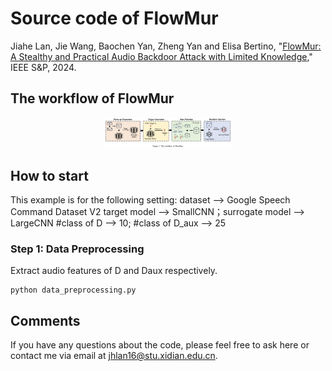 # Source code of FlowMur
Jiahe Lan, Jie Wang, Baochen Yan, Zheng Yan and Elisa Bertino, "[FlowMur: A Stealthy and Practical Audio Backdoor Attack with Limited Knowledge](https://www.computer.org/csdl/proceedings-article/sp/2024/313000a148/1Ub245RZpo4)," IEEE S&P, 2024.
## The workflow of FlowMur
<div align="center">
    <img src="./Workflow.png" width="40%">
</div>

## How to start
This example is for the following setting:
dataset --> Google Speech Command Dataset V2
target model --> SmallCNN；surrogate model --> LargeCNN
#class of D --> 10; #class of D_aux --> 25

### Step 1: Data Preprocessing
Extract audio features of D and Daux respectively.
```shell
python data_preprocessing.py
```
## Comments
If you have any questions about the code, please feel free to ask here or contact me via email at <jhlan16@stu.xidian.edu.cn>.
